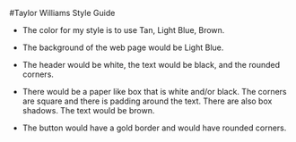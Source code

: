 #Taylor Williams Style Guide

- The color for my style is to use Tan, Light Blue, Brown.

- The background of the web page would be Light Blue.

- The header would be white, the text would be black, and the rounded corners. 

- There would be a paper like box that is white and/or black. The corners are square and there is padding around the text. There are also box shadows. The text would be brown.

- The button would have a gold border and would have rounded corners.